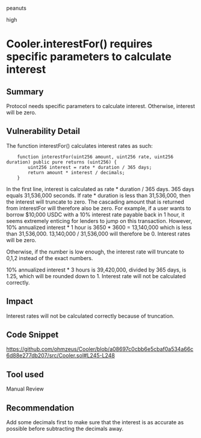 peanuts

high

# Cooler.interestFor() requires specific parameters to calculate interest

## Summary

Protocol needs specific parameters to calculate interest. Otherwise, interest will be zero.

## Vulnerability Detail

The function interestFor() calculates interest rates as such: 

```solidity
    function interestFor(uint256 amount, uint256 rate, uint256 duration) public pure returns (uint256) {
        uint256 interest = rate * duration / 365 days;
        return amount * interest / decimals;
    }
```

In the first line, interest is calculated as rate * duration / 365 days. 365 days equals 31,536,000 seconds. If rate * duration is less than 31,536,000, then the interest will truncate to zero. The cascading amount that is returned from interestFor will therefore also be zero. For example, if a user wants to borrow $10,000 USDC with a 10% interest rate payable back in 1 hour, it seems extremely enticing for lenders to jump on this transaction. However, 10% annualized interest * 1 hour is 3650 * 3600 = 13,140,000 which is less than 31,536,000. 13,140,000 / 31,536,000 will therefore be 0. Interest rates will be zero.

Otherwise, if the number is low enough, the interest rate will truncate to 0,1,2 instead of the exact numbers. 

10% annualized interest * 3 hours is 39,420,000, divided by 365 days, is 1.25, which will be rounded down to 1. Interest rate will not be calculated correctly.

## Impact

Interest rates will not be calculated correctly because of truncation.

## Code Snippet

https://github.com/ohmzeus/Cooler/blob/a08697c0cbb6e5cbaf0a534a66c6d88e277db207/src/Cooler.sol#L245-L248

## Tool used

Manual Review

## Recommendation

Add some decimals first to make sure that the interest is as accurate as possible before subtracting the decimals away.
